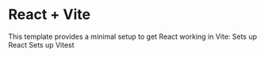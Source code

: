 # React + Vite

This template provides a minimal setup to get React working in Vite:
Sets up React
Sets up Vitest

